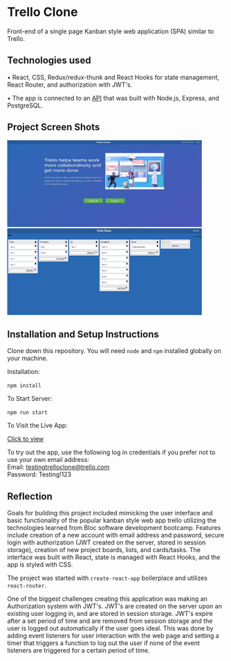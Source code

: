 # Trello Clone

Front-end of a single page Kanban style web application (SPA) similar to Trello.

## Technologies used 

• React, CSS, Redux/redux-thunk and React Hooks for state management, React Router, and authorization with JWT's.

• The app is connected to an [API](https://github.com/RyanNicoletti/trello-clone-api) that was built with Node.js, Express, and         PostgreSQL.

## Project Screen Shots

<img src="images/landing.jpg" alt='home page' width=450 height=200>

<img src="images/boardpage.jpg" alt='main board page' width=450 height=200>

## Installation and Setup Instructions

Clone down this repository. You will need `node` and `npm` installed globally on your machine.

Installation:

`npm install`

To Start Server:

`npm run start`

To Visit the Live App:

[Click to view](https://trello-clone-mu.vercel.app)

To try out the app, use the following log in credentials if you prefer not to use your own email address: <br />
Email: testingtrelloclone@trello.com <br />
Password: Testing!123

## Reflection

Goals for building this project included mimicking the user interface and basic functionality of the popular kanban style web app trello utilizing the technologies learned from Bloc software development bootcamp. Features include creation of a new account with email address and password, secure login with authorization (JWT created on the server, stored in session storage), creation of new project boards, lists, and cards/tasks. The interface was built with React, state is managed with React Hooks, and the app is styled with CSS.

The project was started with `create-react-app` boilerplace and utilizes `react-router`.

One of the biggest challenges creating this application was making an Authorization system with JWT's. JWT's are created on the server upon an existing user logging in, and are stored in session storage. JWT's expire after a set period of time and are removed from session storage and the user is logged out automatically if the user goes ideal. This was done by adding event listeners for user interaction with the web page and setting a timer that triggers a function to log out the user if none of the event listeners are triggered for a certain period of time.
